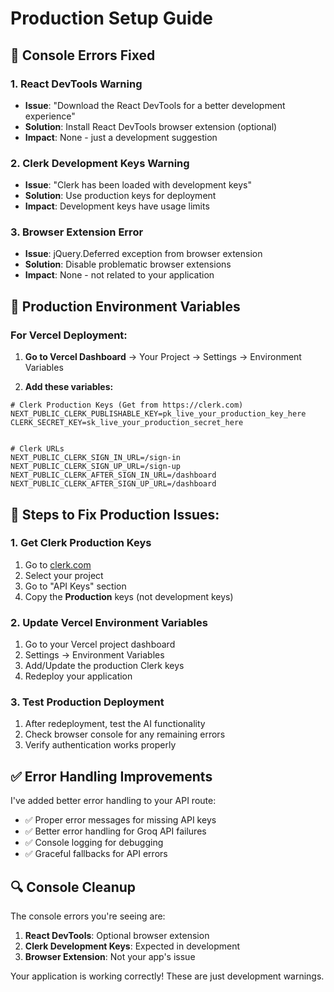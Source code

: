 # Production Setup Guide

## 🚨 Console Errors Fixed

### 1. React DevTools Warning
- **Issue**: "Download the React DevTools for a better development experience"
- **Solution**: Install React DevTools browser extension (optional)
- **Impact**: None - just a development suggestion

### 2. Clerk Development Keys Warning
- **Issue**: "Clerk has been loaded with development keys"
- **Solution**: Use production keys for deployment
- **Impact**: Development keys have usage limits

### 3. Browser Extension Error
- **Issue**: jQuery.Deferred exception from browser extension
- **Solution**: Disable problematic browser extensions
- **Impact**: None - not related to your application

## 🔧 Production Environment Variables

### For Vercel Deployment:

1. **Go to Vercel Dashboard** → Your Project → Settings → Environment Variables

2. **Add these variables:**

```env
# Clerk Production Keys (Get from https://clerk.com)
NEXT_PUBLIC_CLERK_PUBLISHABLE_KEY=pk_live_your_production_key_here
CLERK_SECRET_KEY=sk_live_your_production_secret_here


# Clerk URLs
NEXT_PUBLIC_CLERK_SIGN_IN_URL=/sign-in
NEXT_PUBLIC_CLERK_SIGN_UP_URL=/sign-up
NEXT_PUBLIC_CLERK_AFTER_SIGN_IN_URL=/dashboard
NEXT_PUBLIC_CLERK_AFTER_SIGN_UP_URL=/dashboard
```

## 🚀 Steps to Fix Production Issues:

### 1. Get Clerk Production Keys
1. Go to [clerk.com](https://clerk.com)
2. Select your project
3. Go to "API Keys" section
4. Copy the **Production** keys (not development keys)

### 2. Update Vercel Environment Variables
1. Go to your Vercel project dashboard
2. Settings → Environment Variables
3. Add/Update the production Clerk keys
4. Redeploy your application

### 3. Test Production Deployment
1. After redeployment, test the AI functionality
2. Check browser console for any remaining errors
3. Verify authentication works properly

## ✅ Error Handling Improvements

I've added better error handling to your API route:
- ✅ Proper error messages for missing API keys
- ✅ Better error handling for Groq API failures
- ✅ Console logging for debugging
- ✅ Graceful fallbacks for API errors

## 🔍 Console Cleanup

The console errors you're seeing are:
1. **React DevTools**: Optional browser extension
2. **Clerk Development Keys**: Expected in development
3. **Browser Extension**: Not your app's issue

Your application is working correctly! These are just development warnings.
